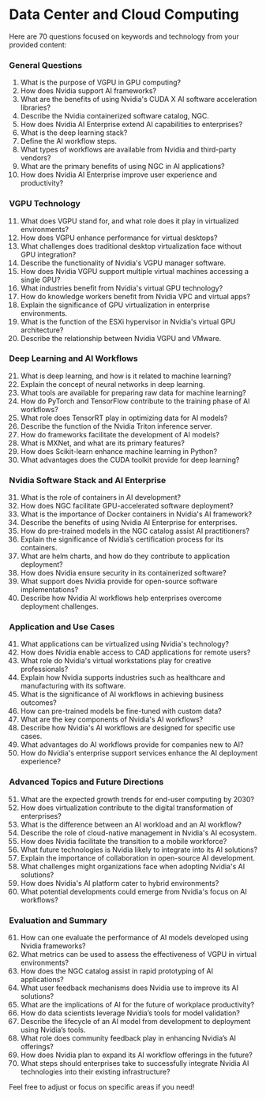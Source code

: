 # Data Center and Cloud Computing

Here are 70 questions focused on keywords and technology from your provided content:

### General Questions
1. What is the purpose of VGPU in GPU computing?
2. How does Nvidia support AI frameworks?
3. What are the benefits of using Nvidia's CUDA X AI software acceleration libraries?
4. Describe the Nvidia containerized software catalog, NGC.
5. How does Nvidia AI Enterprise extend AI capabilities to enterprises?
6. What is the deep learning stack?
7. Define the AI workflow steps.
8. What types of workflows are available from Nvidia and third-party vendors?
9. What are the primary benefits of using NGC in AI applications?
10. How does Nvidia AI Enterprise improve user experience and productivity?

### VGPU Technology
11. What does VGPU stand for, and what role does it play in virtualized environments?
12. How does VGPU enhance performance for virtual desktops?
13. What challenges does traditional desktop virtualization face without GPU integration?
14. Describe the functionality of Nvidia's VGPU manager software.
15. How does Nvidia VGPU support multiple virtual machines accessing a single GPU?
16. What industries benefit from Nvidia's virtual GPU technology?
17. How do knowledge workers benefit from Nvidia VPC and virtual apps?
18. Explain the significance of GPU virtualization in enterprise environments.
19. What is the function of the ESXi hypervisor in Nvidia's virtual GPU architecture?
20. Describe the relationship between Nvidia VGPU and VMware.

### Deep Learning and AI Workflows
21. What is deep learning, and how is it related to machine learning?
22. Explain the concept of neural networks in deep learning.
23. What tools are available for preparing raw data for machine learning?
24. How do PyTorch and TensorFlow contribute to the training phase of AI workflows?
25. What role does TensorRT play in optimizing data for AI models?
26. Describe the function of the Nvidia Triton inference server.
27. How do frameworks facilitate the development of AI models?
28. What is MXNet, and what are its primary features?
29. How does Scikit-learn enhance machine learning in Python?
30. What advantages does the CUDA toolkit provide for deep learning?

### Nvidia Software Stack and AI Enterprise
31. What is the role of containers in AI development?
32. How does NGC facilitate GPU-accelerated software deployment?
33. What is the importance of Docker containers in Nvidia's AI framework?
34. Describe the benefits of using Nvidia AI Enterprise for enterprises.
35. How do pre-trained models in the NGC catalog assist AI practitioners?
36. Explain the significance of Nvidia’s certification process for its containers.
37. What are helm charts, and how do they contribute to application deployment?
38. How does Nvidia ensure security in its containerized software?
39. What support does Nvidia provide for open-source software implementations?
40. Describe how Nvidia AI workflows help enterprises overcome deployment challenges.

### Application and Use Cases
41. What applications can be virtualized using Nvidia's technology?
42. How does Nvidia enable access to CAD applications for remote users?
43. What role do Nvidia's virtual workstations play for creative professionals?
44. Explain how Nvidia supports industries such as healthcare and manufacturing with its software.
45. What is the significance of AI workflows in achieving business outcomes?
46. How can pre-trained models be fine-tuned with custom data?
47. What are the key components of Nvidia's AI workflows?
48. Describe how Nvidia's AI workflows are designed for specific use cases.
49. What advantages do AI workflows provide for companies new to AI?
50. How do Nvidia's enterprise support services enhance the AI deployment experience?

### Advanced Topics and Future Directions
51. What are the expected growth trends for end-user computing by 2030?
52. How does virtualization contribute to the digital transformation of enterprises?
53. What is the difference between an AI workload and an AI workflow?
54. Describe the role of cloud-native management in Nvidia's AI ecosystem.
55. How does Nvidia facilitate the transition to a mobile workforce?
56. What future technologies is Nvidia likely to integrate into its AI solutions?
57. Explain the importance of collaboration in open-source AI development.
58. What challenges might organizations face when adopting Nvidia's AI solutions?
59. How does Nvidia's AI platform cater to hybrid environments?
60. What potential developments could emerge from Nvidia's focus on AI workflows?

### Evaluation and Summary
61. How can one evaluate the performance of AI models developed using Nvidia frameworks?
62. What metrics can be used to assess the effectiveness of VGPU in virtual environments?
63. How does the NGC catalog assist in rapid prototyping of AI applications?
64. What user feedback mechanisms does Nvidia use to improve its AI solutions?
65. What are the implications of AI for the future of workplace productivity?
66. How do data scientists leverage Nvidia’s tools for model validation?
67. Describe the lifecycle of an AI model from development to deployment using Nvidia’s tools.
68. What role does community feedback play in enhancing Nvidia’s AI offerings?
69. How does Nvidia plan to expand its AI workflow offerings in the future?
70. What steps should enterprises take to successfully integrate Nvidia AI technologies into their existing infrastructure? 

Feel free to adjust or focus on specific areas if you need!